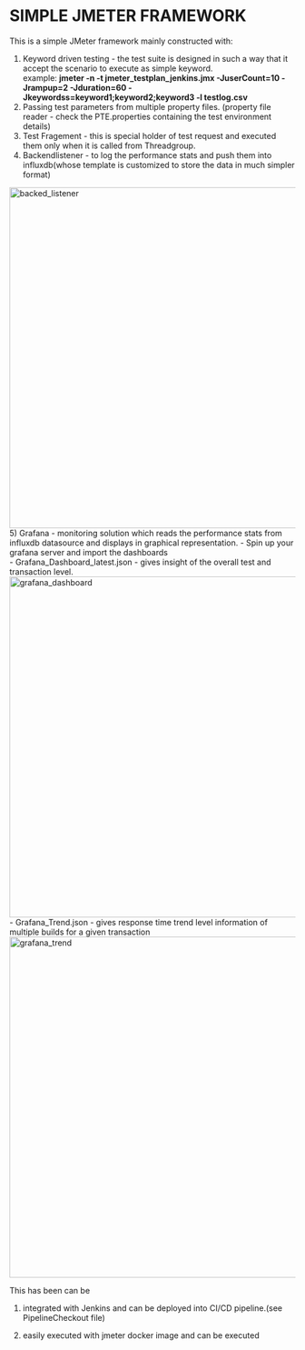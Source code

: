 # SIMPLE JMETER FRAMEWORK

This is a simple JMeter framework mainly constructed with:
  1) Keyword driven testing - the test suite is designed in such a way that it accept the scenario to execute as simple keyword.<br>
      example: <B>jmeter -n -t jmeter_testplan_jenkins.jmx -JuserCount=10 -Jrampup=2 -Jduration=60 -Jkeywordss=keyword1;keyword2;keyword3 -l testlog.csv </B>
  2) Passing test parameters from multiple property files. (property file reader - check the PTE.properties containing the test environment details)
  3) Test Fragement - this is special holder of test request and executed them only when it is called from Threadgroup.
  4) Backendlistener - to log the performance stats and push them into influxdb(whose template is customized to store the data in much simpler format)
  <img width="600" alt="backed_listener" src="https://user-images.githubusercontent.com/44027805/98073300-72c41680-1e81-11eb-8b4e-c27cc340be4f.PNG">
  5) Grafana - monitoring solution which reads the performance stats from influxdb datasource and displays in graphical representation.
      - Spin up your grafana server and import the dashboards<br>
        - Grafana_Dashboard_latest.json - gives insight of the overall test and transaction level.<br>
        <img width="600" alt="grafana_dashboard" src="https://user-images.githubusercontent.com/44027805/98113671-6f4e8080-1ebd-11eb-9e47-f8f277f227cc.PNG">
        - Grafana_Trend.json - gives response time trend level information of multiple builds for a given transaction<br>
        <img width="600" alt="grafana_trend" src="https://user-images.githubusercontent.com/44027805/98113058-8b055700-1ebc-11eb-88cc-90282f2251b9.PNG">
        
  This has been can be 
  1) integrated with Jenkins and can be deployed into CI/CD pipeline.(see PipelineCheckout file)
  
  2) easily executed with jmeter docker image and can be executed
